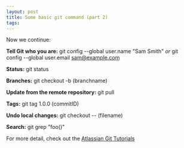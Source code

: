 ```yaml
---
layout: post
title: Some basic git command (part 2)
tags:
---
```


Now we continue:

**Tell Git who you are:** git config --global user.name "Sam Smith" *or* git config --global user.email sam@example.com

**Status:** git status

**Branches:** git checkout -b (branchname)

**Update from the remote repository:** git pull

**Tags:** git tag 1.0.0 (commitID)

**Undo local changes:** git checkout -- (filename)

**Search:** git grep "foo()"

For more detail, check out the  [Atlassian Git Tutorials](https://www.atlassian.com/git?utm_source=basic-git-commands&utm_medium=link&utm_campaign=git-microsite&_ga=2.153726896.942212570.1514952311-1481458536.1514952311) 
